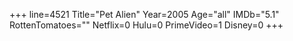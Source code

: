 +++
line=4521
Title="Pet Alien"
Year=2005
Age="all"
IMDb="5.1"
RottenTomatoes=""
Netflix=0
Hulu=0
PrimeVideo=1
Disney=0
+++

